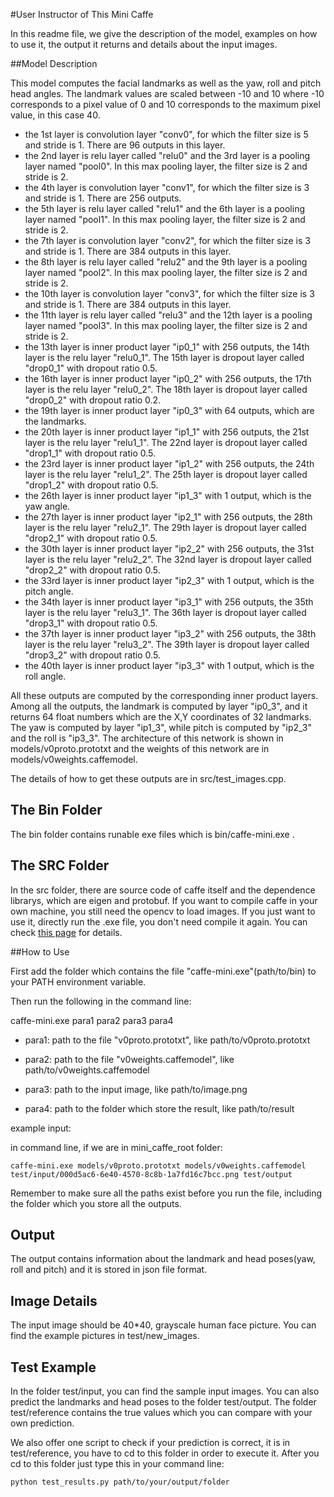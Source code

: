 #User Instructor of This Mini Caffe

In this readme file, we give the description of the model, examples on how to use it, the output it returns and details about the input images.

##Model Description

This model computes the facial landmarks as well as the yaw, roll and pitch head angles. The landmark values are scaled between -10 and 10 where -10 corresponds to a pixel value of 0 and 10 corresponds to the maximum pixel value, in this case 40.

- the 1st layer is convolution layer "conv0", for which the filter size is 5 and stride is 1. There are 96 outputs in this layer.
- the 2nd layer is relu layer called "relu0" and the 3rd layer is a pooling layer named "pool0". In this max pooling layer, the filter size is 2 and stride is 2.
- the 4th layer is convolution layer "conv1", for which the filter size is 3 and stride is 1. There are 256 outputs.
-  the 5th layer is relu layer called "relu1" and the 6th layer is a pooling layer named "pool1". In this max pooling layer, the filter size is 2 and stride is 2.
-  the 7th layer is convolution layer "conv2", for which the filter size is 3 and stride is 1. There are 384 outputs in this layer.
-  the 8th layer is relu layer called "relu2" and the 9th layer is a pooling layer named "pool2". In this max pooling layer, the filter size is 2 and stride is 2.
-  the 10th layer is convolution layer "conv3", for which the filter size is 3 and stride is 1. There are 384 outputs in this layer.
-  the 11th layer is relu layer called "relu3" and the 12th layer is a pooling layer named "pool3". In this max pooling layer, the filter size is 2 and stride is 2.
-  the 13th layer is inner product layer "ip0_1" with 256 outputs, the 14th layer is the relu layer "relu0_1". The 15th layer is dropout layer called "drop0_1" with dropout ratio 0.5.
-   the 16th layer is inner product layer "ip0_2" with 256 outputs, the 17th layer is the relu layer "relu0_2". The 18th layer is dropout layer called "drop0_2" with dropout ratio 0.2.
-   the 19th layer is inner product layer "ip0_3" with 64 outputs, which are the landmarks. 
-   the 20th layer is inner product layer "ip1_1" with 256 outputs, the 21st layer is the relu layer "relu1_1". The 22nd layer is dropout layer called "drop1_1" with dropout ratio 0.5.
-   the 23rd layer is inner product layer "ip1_2" with 256 outputs, the 24th layer is the relu layer "relu1_2". The 25th layer is dropout layer called "drop1_2" with dropout ratio 0.5. 
-   the 26th layer is inner product layer "ip1_3" with 1 output, which is the yaw angle.
-    the 27th layer is inner product layer "ip2_1" with 256 outputs, the 28th layer is the relu layer "relu2_1". The 29th layer is dropout layer called "drop2_1" with dropout ratio 0.5.
-    the 30th layer is inner product layer "ip2_2" with 256 outputs, the 31st layer is the relu layer "relu2_2". The 32nd layer is dropout layer called "drop2_2" with dropout ratio 0.5.
-    the 33rd layer is inner product layer "ip2_3" with 1 output, which is the pitch angle.
-    the 34th layer is inner product layer "ip3_1" with 256 outputs, the 35th layer is the relu layer "relu3_1". The 36th layer is dropout layer called "drop3_1" with dropout ratio 0.5.
-    the 37th layer is inner product layer "ip3_2" with 256 outputs, the 38th layer is the relu layer "relu3_2". The 39th layer is dropout layer called "drop3_2" with dropout ratio 0.5.
-    the 40th layer is inner product layer "ip3_3" with 1 output, which is the roll angle.

All these outputs are computed by the corresponding inner product layers. Among all the outputs, the landmark is computed by layer "ip0_3", and it returns 64 float numbers which are the X,Y coordinates of 32 landmarks. The yaw is computed by layer "ip1_3", while pitch is computed by
"ip2_3" and the roll is "ip3_3". The architecture of this network is shown in models/v0proto.prototxt and the weights of this network are in models/v0weights.caffemodel.

The details of how to get these outputs are in src/test_images.cpp.

## The Bin Folder
The bin folder contains runable exe files which is bin/caffe-mini.exe .
## The SRC Folder
In the src folder, there are source code of caffe itself and the dependence librarys, which are eigen and protobuf. If you want to compile caffe in your own machine, you still need the opencv to load images. If you just want to use it, directly run the .exe file, you don't need compile it again. You can check [this page](https://github.com/nViso/Caffe-mini) for details.

##How to Use 

First add the folder which contains the file "caffe-mini.exe"(path/to/bin) to your PATH environment variable. 

Then run the following in the command line:
 
caffe-mini.exe para1 para2 para3 para4

- para1: path to the file "v0proto.prototxt", like path/to/v0proto.prototxt

- para2: path to the file "v0weights.caffemodel", like path/to/v0weights.caffemodel

- para3: path to the input image, like path/to/image.png

- para4: path to the folder which store the result, like path/to/result

example input: 

in command line, if we are in mini_caffe_root folder:

` caffe-mini.exe models/v0proto.prototxt models/v0weights.caffemodel test/input/000d5ac6-6e40-4570-8c8b-1a7fd16c7bcc.png test/output `

Remember to make sure all the paths exist before you run the file, including the folder which you store all the outputs.

## Output 

The output contains information about the landmark and head poses(yaw, roll and pitch) and it is stored in json file format.

## Image Details

The input image should be 40*40, grayscale human face picture. You can find the example pictures in test/new_images.

## Test Example
In the folder test/input, you can find the sample input images. You can also predict the landmarks and head poses to the folder test/output. The folder test/reference contains the true values which you can compare with your own prediction. 

We also offer one script to check if your prediction is correct, it is in test/reference, you have to cd to this folder in order to execute it. After you cd to this folder just type this in your command line:

` python test_results.py path/to/your/output/folder   `
